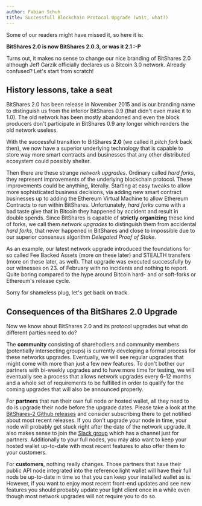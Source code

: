 ```yaml
---
author: Fabian Schuh
title: Successfull Blockchain Protocol Upgrade (wait, what?)
---
```


Some of our readers might have missed it, so here it is:

**BitShares 2.0 is now BitShares 2.0.3, or was it 2.1 :-P**

<!--more-->

Turns out, it makes no sense to change our nice branding of BitShares 2.0 although Jeff Garzik officially declares us a Bitcoin 3.0 network. Already confused? Let's start from scratch!

History lessons, take a seat
----------------------------

BitShares 2.0 has been release in November 2015 and is our branding name to distinguish us from the inferior BitShares 0.9 (that didn't even make it to 1.0). The old network has been mostly abandoned and even the block producers don't participate in BitShares 0.9 any longer which renders the old network useless.

With the successful transition to BitShares **2.0** (we called it *pitch fork* back then), we now have a superior underlying technology that is capable to store way more smart contracts and businesses that any other distributed ecosystem could possibly shelter.

Then there are these strange *network upgrades*. Ordinary called *hard forks*, they represent improvements of the underlying blockchain protocol. These improvements could be anything, literally. Starting at easy tweaks to allow more sophisticated business decisions, via adding new smart contract businesses up to adding the Ethereum Virtual Machine to allow Ethereum Contracts to run within BitShares. Unfortunately, *hard forks* come with a bad taste give that in Bitcoin they happened by accident and result in double spends. Since BitShares is capable of **strictly organizing** these kind of forks, we call them *network upgrades* to distinguish them from accidental *hard forks*, that never happened in BitShares and close to impossible due to our superior consensus algorithm *Delegated Proof of Stake*.

As an example, our latest network upgrade introduced the foundations for so called Fee Backed Assets (more on these later) and STEALTH transfers (more on these later, as well). That upgrade was executed successfully by our witnesses on 23. of February with no incidents and nothing to report. Quite boring compared to the hype around Bitcoin hard- and or soft-forks or Ethereum's release cycle.

Sorry for shameless plug, let's get back on track.

Consequences of tha BitShares 2.0 Upgrade
-----------------------------------------

Now we know about BitShares 2.0 and its protocol upgrades but what do different parties need to do?

The **community** consisting of sharehodlers and community members (potentially intersecting groups) is currently developing a formal process for these networks upgrades. Eventually, we will see regular upgrades that might come with more than just a few new features. To don't bother our partners with bi-weekly upgrades and to have more time for testing, we will eventually see a process that allows network upgrades every 6-12 months and a whole set of requirements to be fulfilled in order to qualify for the coming upgrades that will also be announced properly.

For **partners** that run their own full node or hosted wallet, all they need to do is upgrade their node before the upgrade dates. Please take a look at the [BitShares-2 Github releases](http://github.com/bitshares/bitshares-2) and consider subscribing there to get notified about most recent releases. If you don't upgrade your node in time, your node will probably get stuck right after the date of the network upgrade. It also makes sense to join the [Slack group](http://slack.bitshares.org) which has a channel just for partners. Additionally to your full nodes, you may also want to keep your hosted wallet up-to-date with most recent features to also offer them to your customers.

For **customers**, nothing really changes. Those partners that have their public API node integrated into the reference light wallet will have their full nods be up-to-date in time so that you can keep your installed wallet as is. However, if you want to enjoy most recent front-end updates and see new features you should probably update your light client once in a while even though most network upgrades will not require you to do so.
